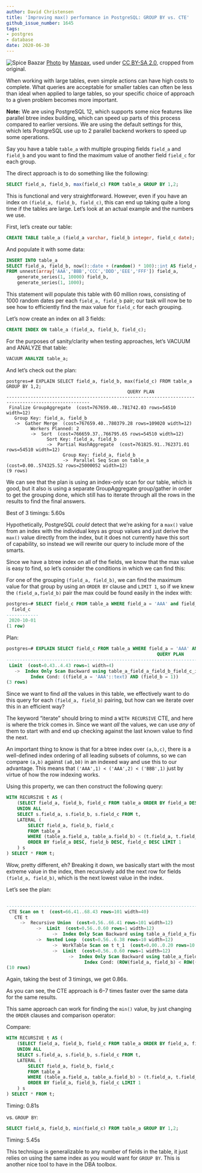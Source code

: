 ```yaml
---
author: David Christensen
title: 'Improving max() performance in PostgreSQL: GROUP BY vs. CTE'
github_issue_number: 1645
tags:
- postgres
- database
date: 2020-06-30
---
```


![Spice Baazar](/blog/2020/06/postgresql-improve-group-by-max-performance/banner.jpg)
[Photo](https://www.flickr.com/photos/maxpax/3638954095/) by [Maxpax](https://www.flickr.com/photos/maxpax/), used under [CC BY-SA 2.0](https://creativecommons.org/licenses/by-sa/2.0/), cropped from original.

When working with large tables, even simple actions can have high costs to complete. What queries are acceptable for smaller tables can often be less than ideal when applied to large tables, so your specific choice of approach to a given problem becomes more important.

**Note:** We are using PostgreSQL 12, which supports some nice features like parallel btree index building, which can speed up parts of this process compared to earlier versions. We are using the default settings for this, which lets PostgreSQL use up to 2 parallel backend workers to speed up some operations.

Say you have a table `table_a` with multiple grouping fields `field_a` and `field_b` and you want to find the maximum value of another field `field_c` for each group.

The direct approach is to do something like the following:

```sql
SELECT field_a, field_b, max(field_c) FROM table_a GROUP BY 1,2;
```

This is functional and very straightforward. However, even if you have an index on `(field_a, field_b, field_c)`, this can end up taking quite a long time if the tables are large. Let’s look at an actual example and the numbers we use.

First, let’s create our table:

```sql
CREATE TABLE table_a (field_a varchar, field_b integer, field_c date);
```

And populate it with some data:

```sql
INSERT INTO table_a
SELECT field_a, field_b, now()::date + (random() * 100)::int AS field_c
FROM unnest(array['AAA','BBB','CCC','DDD','EEE','FFF']) field_a,
    generate_series(1, 10000) field_b,
    generate_series(1, 1000);
```

This statement will populate this table with 60 million rows, consisting of 1000 random dates per each `field_a, field_b` pair; our task will now be to see how to efficiently find the max value for `field_c` for each grouping.

Let’s now create an index on all 3 fields:

```sql
CREATE INDEX ON table_a (field_a, field_b, field_c);
```

For the purposes of sanity/​clarity when testing approaches, let’s VACUUM and ANALYZE that table:

```sql
VACUUM ANALYZE table_a;
```

And let’s check out the plan:

```plain
postgres=# EXPLAIN SELECT field_a, field_b, max(field_c) FROM table_a GROUP BY 1,2;
                                             QUERY PLAN
-----------------------------------------------------------------------------------------------------
 Finalize GroupAggregate  (cost=767659.40..781742.03 rows=54510 width=12)
   Group Key: field_a, field_b
   ->  Gather Merge  (cost=767659.40..780379.28 rows=109020 width=12)
         Workers Planned: 2
         ->  Sort  (cost=766659.37..766795.65 rows=54510 width=12)
               Sort Key: field_a, field_b
               ->  Partial HashAggregate  (cost=761825.91..762371.01 rows=54510 width=12)
                     Group Key: field_a, field_b
                     ->  Parallel Seq Scan on table_a  (cost=0.00..574325.52 rows=25000052 width=12)
(9 rows)
```

We can see that the plan is using an index-only scan for our table, which is good, but it also is using a separate GroupAggregate group/​gather in order to get the grouping done, which still has to iterate through all the rows in the results to find the final answers.

Best of 3 timings: 5.60s

Hypothetically, PostgreSQL *could* detect that we’re asking for a `max()` value from an index with the individual keys as group values and just derive the `max()` value directly from the index, but it does not currently have this sort of capability, so instead we will rewrite our query to include more of the smarts.

Since we have a btree index on all of the fields, we know that the max value is easy to find, so let’s consider the conditions in which we can find this:

For one of the grouping `(field_a, field_b)`, we can find the maximum value for that group by using an `ORDER BY` clause and `LIMIT 1`, so if we knew the `(field_a,field_b)` pair the max could be found easily in the index with:

```sql
postgres=# SELECT field_c FROM table_a WHERE field_a = 'AAA' and field_b = 1 ORDER BY field_c DESC LIMIT 1;
  field_c
------------
 2020-10-01
(1 row)
```

Plan:

```sql
postgres=# EXPLAIN SELECT field_c FROM table_a WHERE field_a = 'AAA' AND field_b = 1 ORDER BY field_c DESC LIMIT 1;
                                                        QUERY PLAN
---------------------------------------------------------------------------------------------------------------------------
 Limit  (cost=0.43..4.43 rows=1 width=4)
   ->  Index Only Scan Backward using table_a_field_a_field_b_field_c_idx on table_a  (cost=0.43..404.15 rows=101 width=4)
         Index Cond: ((field_a = 'AAA'::text) AND (field_b = 1))
(3 rows)
```

Since we want to find *all* the values in this table, we effectively want to do this query for each `(field_a, field_b)` pairing, but how can we iterate over this in an efficient way?

The keyword “iterate” should bring to mind a `WITH RECURSIVE` CTE, and here is where the trick comes in. Since we want *all* the values, we can use *any* of them to start with and end up checking against the last known value to find the next.

An important thing to know is that for a btree index over `(a,b,c)`, there is a well-defined index ordering of all leading subsets of columns, so we can compare `(a,b)` against `(a0,b0)` in an indexed way and use this to our advantage. This means that `('AAA',1) < ('AAA',2) < ('BBB',1)` just by virtue of how the row indexing works.

Using this property, we can then construct the following query:

```sql
WITH RECURSIVE t AS (
    (SELECT field_a, field_b, field_c FROM table_a ORDER BY field_a DESC, field_b DESC, field_c DESC LIMIT 1)
    UNION ALL
    SELECT s.field_a, s.field_b, s.field_c FROM t,
    LATERAL (
        SELECT field_a, field_b, field_c
        FROM table_a
        WHERE (table_a.field_a, table_a.field_b) < (t.field_a, t.field_b)
        ORDER BY field_a DESC, field_b DESC, field_c DESC LIMIT 1
    ) s
) SELECT * FROM t;
```

Wow, pretty different, eh? Breaking it down, we basically start with the most extreme value in the index, then recursively add the next row for fields `(field_a, field_b)`, which is the next lowest value in the index.

Let’s see the plan:

```sql
                                                                            QUERY PLAN
------------------------------------------------------------------------------------------------------------------------------------------------------------------
 CTE Scan on t  (cost=66.41..68.43 rows=101 width=40)
   CTE t
     ->  Recursive Union  (cost=0.56..66.41 rows=101 width=12)
           ->  Limit  (cost=0.56..0.60 rows=1 width=12)
                 ->  Index Only Scan Backward using table_a_field_a_field_b_field_c_idx on table_a  (cost=0.56..1825278.43 rows=60000124 width=12)
           ->  Nested Loop  (cost=0.56..6.38 rows=10 width=12)
                 ->  WorkTable Scan on t t_1  (cost=0.00..0.20 rows=10 width=36)
                 ->  Limit  (cost=0.56..0.60 rows=1 width=12)
                       ->  Index Only Scan Backward using table_a_field_a_field_b_field_c_idx on table_a table_a_1  (cost=0.56..658429.28 rows=20000041 width=12)
                             Index Cond: (ROW(field_a, field_b) < ROW((t_1.field_a)::text, t_1.field_b))
(10 rows)
```

Again, taking the best of 3 timings, we get 0.86s.

As you can see, the CTE approach is 6–7 times faster over the same data for the same results.

This same approach can work for finding the `min()` value, by just changing the `ORDER` clauses and comparison operator:

Compare:

```sql
WITH RECURSIVE t AS (
    (SELECT field_a, field_b, field_c FROM table_a ORDER BY field_a, field_b, field_c LIMIT 1)
    UNION ALL
    SELECT s.field_a, s.field_b, s.field_c FROM t,
    LATERAL (
        SELECT field_a, field_b, field_c
        FROM table_a
        WHERE (table_a.field_a, table_a.field_b) > (t.field_a, t.field_b)
        ORDER BY field_a, field_b, field_c LIMIT 1
    ) s
) SELECT * FROM t;
```

Timing: 0.81s

vs. `GROUP BY`:

```sql
SELECT field_a, field_b, min(field_c) FROM table_a GROUP BY 1,2;
```

Timing: 5.45s

This technique is generalizable to any number of fields in the table, it just relies on using the same index as you would want for `GROUP BY`. This is another nice tool to have in the DBA toolbox.
